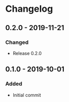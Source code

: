 # Changelog

## 0.2.0 - 2019-11-21
### Changed
- Release 0.2.0

## 0.1.0 - 2019-10-01
### Added
- Initial commit